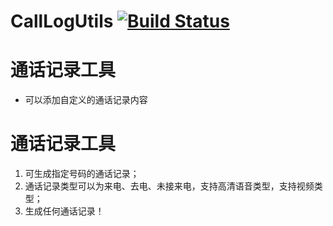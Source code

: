 # CallLogUtils [![Build Status](https://travis-ci.org/lfkang/CallLogUtils.svg?branch=master)](https://travis-ci.org/lfkang/CallLogUtils)
# 通话记录工具
* 可以添加自定义的通话记录内容

# 通话记录工具
1. 可生成指定号码的通话记录；
2. 通话记录类型可以为来电、去电、未接来电，支持高清语音类型，支持视频类型；
3. 生成任何通话记录！
